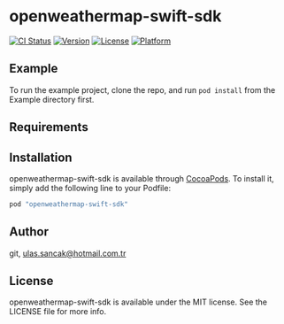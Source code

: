 # openweathermap-swift-sdk

[![CI Status](http://img.shields.io/travis/git/openweathermap-swift-sdk.svg?style=flat)](https://travis-ci.org/git/openweathermap-swift-sdk)
[![Version](https://img.shields.io/cocoapods/v/openweathermap-swift-sdk.svg?style=flat)](http://cocoapods.org/pods/openweathermap-swift-sdk)
[![License](https://img.shields.io/cocoapods/l/openweathermap-swift-sdk.svg?style=flat)](http://cocoapods.org/pods/openweathermap-swift-sdk)
[![Platform](https://img.shields.io/cocoapods/p/openweathermap-swift-sdk.svg?style=flat)](http://cocoapods.org/pods/openweathermap-swift-sdk)

## Example

To run the example project, clone the repo, and run `pod install` from the Example directory first.

## Requirements

## Installation

openweathermap-swift-sdk is available through [CocoaPods](http://cocoapods.org). To install
it, simply add the following line to your Podfile:

```ruby
pod "openweathermap-swift-sdk"
```

## Author

git, ulas.sancak@hotmail.com.tr

## License

openweathermap-swift-sdk is available under the MIT license. See the LICENSE file for more info.
